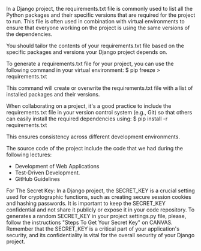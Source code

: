 In a Django project, the requirements.txt file is commonly used to list all the Python packages and their specific versions that are required for the project to run.
This file is often used in combination with virtual environments to ensure that everyone working on the project is using the same versions of the dependencies.

You should tailor the contents of your requirements.txt file based on the specific packages and versions your Django project depends on.

To generate a requirements.txt file for your project, you can use the following command in your virtual environment:
$ pip freeze > requirements.txt

This command will create or overwrite the requirements.txt file with a list of installed packages and their versions.

When collaborating on a project, it's a good practice to include the requirements.txt file in your version control system (e.g., Git) so that others can easily install the required dependencies using:
$ pip install -r requirements.txt

This ensures consistency across different development environments.

The source code of the project include the code that we had during the following lectures:
- Development of Web Applications
- Test-Driven Development.
- GitHub Guidelines

For The Secret Key:
In a Django project, the SECRET_KEY is a crucial setting used for cryptographic functions, such as creating secure session cookies and hashing passwords. It is important to keep the SECRET_KEY confidential and not share it publicly or expose it in your code repository.
To generates a random SECRET_KEY in your project settings.py file, please, follow the instructions "Steps To Get Your Secret Key" on CANVAS. Remember that the SECRET_KEY is a critical part of your application's security, and its confidentiality is vital for the overall security of your Django project. 
